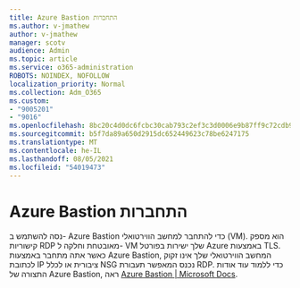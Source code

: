 ```yaml
---
title: Azure Bastion התחברות
ms.author: v-jmathew
author: v-jmathew
manager: scotv
audience: Admin
ms.topic: article
ms.service: o365-administration
ROBOTS: NOINDEX, NOFOLLOW
localization_priority: Normal
ms.collection: Adm_O365
ms.custom:
- "9005201"
- "9016"
ms.openlocfilehash: 8bc20c4d0dc6fcbc30cab793c2ef3c3d0006e9b87ff9c72cdb9ad27a5f2080ef
ms.sourcegitcommit: b5f7da89a650d2915dc652449623c78be6247175
ms.translationtype: MT
ms.contentlocale: he-IL
ms.lasthandoff: 08/05/2021
ms.locfileid: "54019473"
---
```

# <a name="azure-bastion-connect"></a>Azure Bastion התחברות

נסה להשתמש ב- Azure Bastion כדי להתחבר למחשב הווירטואלי (VM). הוא מספק קישוריות RDP מאובטחת וחלקה ל- VM שלך ישירות בפורטל Azure באמצעות TLS. כאשר אתה מתחבר באמצעות Azure Bastion, המחשב הווירטואלי שלך אינו זקוק לכתובת IP ציבורית או לכלל NSG נכנס המאפשר תעבורת RDP. כדי ללמוד עוד אודות התצורה של Azure Bastion, ראה [Azure Bastion | Microsoft Docs](https://docs.microsoft.com/azure/bastion/bastion-overview).
